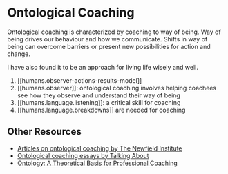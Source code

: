 
# Ontological Coaching

Ontological coaching is characterized by coaching to way of being. Way of being drives our behaviour and how we communicate. Shifts in way of being can overcome barriers or present new possibilities for action and change.

I have also found it to be an approach for living life wisely and well.

1. [[humans.observer-actions-results-model]]
2. [[humans.observer]]: ontological coaching involves helping coachees see how they observe and understand their way of being
3. [[humans.language.listening]]: a critical skill for coaching
4. [[humans.language.breakdowns]] are needed for coaching

## Other Resources

* [Articles on ontological coaching by The Newfield Institute](http://www.newfieldinstitute.com.au/html/articles.html)
* [Ontological coaching essays by Talking About](https://www.talkingabout.com.au/OntologicalStudy)
* [Ontology: A Theoretical Basis for Professional Coaching ](https://paracomm.com/ontology-a-theoretical-basis-for-professional-coaching/)

